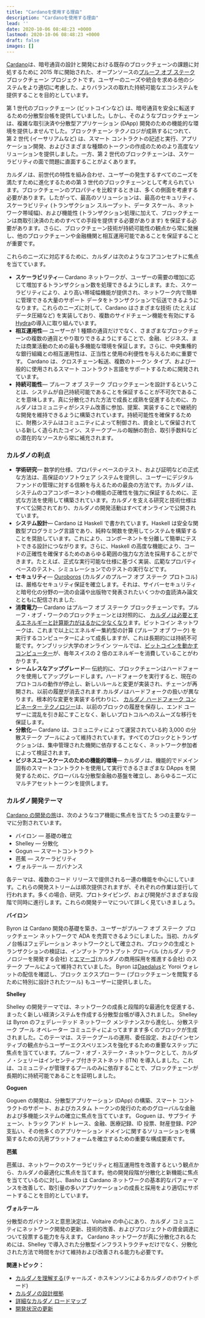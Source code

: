 ```yaml
---
title: "Cardanoを使用する理由"
description: "Cardanoを使用する理由"
lead: ''
date: 2020-10-06 08:48:23 +0000
lastmod: 2020-10-06 08:48:23 +0000
draft: false
images: []
---
```


[Cardano](https://cardano.org/)は、暗号通貨の設計と開発における既存のブロックチェーンの課題に対処するために 2015 年に開始された、オープンソースの[プルーフ オブ ステーク](https://docs.cardano.org/new-to-cardano/proof-of-stake)ブロックチェーン プロジェクトです。ユーザーのニーズや統合を求める他のシステムをより適切に考慮した、よりバランスの取れた持続可能なエコシステムを提供することを目的としています。

第 1 世代のブロックチェーン (ビットコインなど) は、暗号通貨を安全に転送するための分散型台帳を提供していました。しかし、そのようなブロックチェーンは、複雑な取引決済や分散型アプリケーション (DApp) 開発のための機能的な環境を提供しませんでした。ブロックチェーン テクノロジが成熟するにつれて、第 2 世代 (イーサリアムなど) は、スマート コントラクトの記述と実行、アプリケーション開発、およびさまざまな種類のトークンの作成のためのより高度なソリューションを提供しました。一方、第 2 世代のブロックチェーンは、スケーラビリティの面で問題に直面することがよくあります。

カルダノは、前世代の特性を組み合わせ、ユーザーの発生するすべてのニーズを満たすために進化するための第 3 世代のブロックチェーンとして考えられています。ブロックチェーンのプロパティを比較するときは、多くの側面を考慮する必要があります。したがって、最高のソリューションは、最高のセキュリティ、スケーラビリティ (トランザクション スループット、データ スケール、ネットワーク帯域幅)、および機能性 (トランザクション処理に加えて、ブロックチェーンは商取引決済のためのすべての手段を提供する必要があります) を保証する必要があります。さらに、ブロックチェーン技術が持続可能性の観点から常に発展し、他のブロックチェーンや金融機関と相互運用可能であることを保証することが重要です。

これらのニーズに対応するために、カルダノは次のようなコアコンセプトに焦点を当てています。

- **スケーラビリティ**— Cardano ネットワークが、ユーザーの需要の増加に応じて増加するトランザクション数を処理できるようにします。また、スケーラビリティにより、より高い帯域幅機能が提供され、ネットワーク内で簡単に管理できる大量のサポート データをトランザクションで伝送できるようになります。これらのニーズに対して、Cardano はさまざまな技術 (たとえばデータ圧縮など) を実装しており、複数のサイドチェーン機能を有効にする[Hydra](https://iohk.io/en/research/library/papers/hydra-fast-isomorphic-state-channels/)の導入に取り組んでいます。
- **相互運用性**— ユーザーが 1 種類の通貨だけでなく、さまざまなブロックチェーンの複数の通貨とやり取りできるようにすることで、金融、ビジネス、または商業活動のための最も多機能な環境を保証します。さらに、中央集権的な銀行組織との相互運用性は、正当性と使用の利便性を与えるために重要です。 Cardano は、クロスチェーン転送、複数のトークン タイプ、および一般的に使用されるスマート コントラクト言語をサポートするために開発されています。
- **持続可能性**— プルーフ オブ ステーク ブロックチェーンを設計するということは、システムが自己持続可能であることを保証することが不可欠であることを意味します。真に分散化された方法で成長と成熟を促進するために、カルダノはコミュニティがシステム改善に参加、提案、実装することで継続的な開発を維持できるように構築されています。持続可能性を確保するために、財務システムはコミュニティによって制御され、資金として保留されている新しく造られたコイン、ステークプールの報酬の割合、取引手数料などの潜在的なソースから常に補充されます。

### カルダノの利点

- **学術研究**— 数学的仕様、プロパティベースのテスト、および証明などの正式な方法は、高保証のソフトウェア システムを提供し、ユーザーにデジタル ファンドの管理に対する信頼を与えるための最良の方法です。カルダノは、システムのコアコンポーネントの機能の正確性を強力に保証するために、正式な方法を使用して構築されています。カルダノを支える研究と技術仕様はすべて公開されており、カルダノの開発活動はすべてオンラインで公開されています。
- **システム設計**— Cardano は Haskell で書かれています。Haskell は安全な関数型プログラミング言語であり、純粋な関数を使用してシステムを構築することを奨励しています。これにより、コンポーネントを分離して簡単にテストできる設計につながります。さらに、Haskell の高度な機能により、コードの正確性を確保するためのあらゆる範囲の強力な方法を採用することができます。たとえば、正式な実行可能な仕様に基づく実装、広範なプロパティベースのテスト、シミュレーションでのテストの実行などです。
- **セキュリティ**— [Ouroboros](https://iohk.io/en/blog/posts/2020/06/23/the-ouroboros-path-to-decentralization/) (カルダノのプルーフ オブ ステーク プロトコル) は、厳格なセキュリティ保証を確立します。それは、サイバーセキュリティと暗号化の分野の一流の会議や出版物で発表されたいくつかの査読済み論文とともに配信されました.
- **消費電力**— Cardano はプルーフ オブ ステーク ブロックチェーンです。プルーフ・オブ・ワークのブロックチェーンとは対照的に、 [カルダノは必要とするエネルギーと計算能力がはるかに少なくなり](https://iohk.io/en/blog/posts/2021/08/17/why-they-re-calling-cardano-the-green-blockchain/)ます。ビットコイン ネットワークは、これまで以上にエネルギー集約型の計算 (プルーフ オブ ワーク) を実行するコンピューターによって成長しますが、これは長期的には持続不可能です。ケンブリッジ大学のオンライン ツールでは、[ビットコインを動かすコンピューター](https://ccaf.io/cbeci/index)が、毎年スイスの 2 倍のエネルギーを消費していることがわかります。
- **シームレスなアップグレード**— 伝統的に、ブロックチェーンはハードフォークを使用してアップグレードします。ハードフォークを実行すると、現在のプロトコルの動作が停止し、新しいルールと変更が実装され、チェーンが再開され、以前の履歴が消去されます.カルダノはハードフォークの扱いが異なります。根本的な変更を実装する代わりに、 [カルダノ ハードフォーク コンビネーター テクノロジー](https://iohk.io/en/blog/posts/2020/05/07/combinator-makes-easy-work-of-shelley-hard-fork/)は、以前のブロックの履歴を保存し、エンド ユーザーに混乱を引き起こすことなく、新しいプロトコルへのスムーズな移行を保証します。
- **分散化**— Cardano は、コミュニティによって運営されている約 3,000 の分散ステーク プールによって維持されています。すべてのブロックとトランザクションは、集中管理された機関に依存することなく、ネットワーク参加者によって検証されます。
- **ビジネスユースケースのための機能的環境**— カルダノは、機能的でドメイン固有のスマートコントラクトを使用して実行できるさまざまな DApps を開発するために、グローバルな分散型金融の基盤を確立し、あらゆるニーズにマルチアセットトークンを提供します。

### カルダノ開発テーマ

[Cardano の開発の旅](https://roadmap.cardano.org/en/)は、次のようなコア機能に焦点を当てた 5 つの主要なテーマに分割されています。

- バイロン — 基礎の確立
- Shelley — 分散化
- Gogun — スマートコントラクト
- 芭蕉 — スケーラビリティ
- ヴォルテール — ガバナンス

各テーマは、複数のコード リリースで提供される一連の機能を中心にしています。これらの開発ストリームは順次提供されますが、それぞれの作業は並行して行われます。多くの場合、研究、プロトタイピング、および開発がさまざまな段階で同時に進行します。これらの開発テーマについて詳しく見ていきましょう。

**バイロン**

Byron は Cardano 開発の基礎を築き、ユーザーがプルーフ オブ ステーク ブロックチェーン ネットワークで ADA を売買できるようにしました。当初、カルダノ台帳はフェデレーション ネットワークとして確立され、ブロックの生成とトランザクションの検証は、インプット アウトプット グローバル (カルダノ テクノロジーを開発する会社) と[エマーゴ](https://emurgo.io/)(カルダノの商用採用を推進する会社) のステーク プールによって維持されていました。 Byron は[Daedalus](https://docs.cardano.org/cardano-components/daedalus-wallet)と Yoroi ウォレットの配信を確認し、ブロック エクスプローラー (ブロックチェーンを閲覧するために特別に設計されたツール) もユーザーに提供しました。

**Shelley**

Shelley の開発テーマでは、ネットワークの成長と段階的な最適化を促進する、まったく新しい経済システムを作成する分散型台帳が導入されました。 Shelley は Byron のフェデレーテッド ネットワーク メンテナンスから進化し、分散ステーク プール オペレーター コミュニティによってますます多くのブロックが生成されました。このテーマは、ステークプールの運用、委任設定、およびインセンティブの観点からユーザーエクスペリエンスを強化するための重要なステップに焦点を当てています。プルーフ・オブ・ステーク・ネットワークとして、カルダノ・シェリーはインセンティブ付きテストネット (ITN) を導入しました。これは、コミュニティが管理するプールのみに依存することで、ブロックチェーンが長期的に持続可能であることを証明しました。

**Goguen**

Goguen の開発は、分散型アプリケーション (DApp) の構築、スマート コントラクトのサポート、およびカスタム トークンの発行のためのグローバルな金融および多機能システムの確立に焦点を当てています。 Goguen は、サプライ チェーン、トラック アンド トレース、金融、医療記録、ID 投票、財産登録、P2P 支払い、その他多くのアプリケーション ドメインに関するソリューションを構築するための汎用プラットフォームを確立するための重要な構成要素です。

**芭蕉**

芭蕉は、ネットワークのスケーラビリティと相互運用性を改善するという観点から、カルダノの最適化に焦点を当てます。他の開発段階が分散化と新機能に焦点を当てているのに対し、Basho は Cardano ネットワークの基本的なパフォーマンスを改善して、取引量の多いアプリケーションの成長と採用をより適切にサポートすることを目的としています。

**ヴォルテール**

分散型のガバナンスと意思決定は、Voltaire の中心にあり、カルダノ コミュニティにネットワーク開発の更新、技術的改善、およびプロジェクトの資金調達について投票する能力を与えます。 Cardano ネットワークが真に分散化されるためには、Shelley で導入された分散型インフラストラクチャだけでなく、分散化された方法で時間をかけて維持および改善される能力も必要です。

**関連トピック：**

- [カルダノを理解する](https://www.youtube.com/watch?v=Ja9D0kpksxw)(チャールズ・ホスキンソンによるカルダノのホワイトボード)
- [カルダノの設計根拠](https://docs.cardano.org/explore-cardano/cardano-design-rationale)
- [詳細なカルダノ ロードマップ](https://roadmap.cardano.org/en/)
- [開発状況の更新](https://www.essentialcardano.io/development-update)
